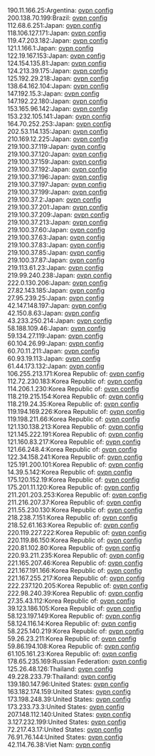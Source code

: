 190.11.166.25:Argentina: [ovpn config](vpn/190_11_166_25.ovpn)  
200.138.70.199:Brazil: [ovpn config](vpn/200_138_70_199.ovpn)  
112.68.6.251:Japan: [ovpn config](vpn/112_68_6_251.ovpn)  
118.106.127.171:Japan: [ovpn config](vpn/118_106_127_171.ovpn)  
119.47.203.182:Japan: [ovpn config](vpn/119_47_203_182.ovpn)  
121.1.166.1:Japan: [ovpn config](vpn/121_1_166_1.ovpn)  
122.19.167.153:Japan: [ovpn config](vpn/122_19_167_153.ovpn)  
124.154.135.81:Japan: [ovpn config](vpn/124_154_135_81.ovpn)  
124.213.39.175:Japan: [ovpn config](vpn/124_213_39_175.ovpn)  
125.192.29.218:Japan: [ovpn config](vpn/125_192_29_218.ovpn)  
138.64.162.104:Japan: [ovpn config](vpn/138_64_162_104.ovpn)  
147.192.15.3:Japan: [ovpn config](vpn/147_192_15_3.ovpn)  
147.192.22.180:Japan: [ovpn config](vpn/147_192_22_180.ovpn)  
153.165.96.142:Japan: [ovpn config](vpn/153_165_96_142.ovpn)  
153.232.105.141:Japan: [ovpn config](vpn/153_232_105_141.ovpn)  
164.70.252.253:Japan: [ovpn config](vpn/164_70_252_253.ovpn)  
202.53.114.135:Japan: [ovpn config](vpn/202_53_114_135.ovpn)  
210.169.12.225:Japan: [ovpn config](vpn/210_169_12_225.ovpn)  
219.100.37.119:Japan: [ovpn config](vpn/219_100_37_119.ovpn)  
219.100.37.120:Japan: [ovpn config](vpn/219_100_37_120.ovpn)  
219.100.37.159:Japan: [ovpn config](vpn/219_100_37_159.ovpn)  
219.100.37.192:Japan: [ovpn config](vpn/219_100_37_192.ovpn)  
219.100.37.196:Japan: [ovpn config](vpn/219_100_37_196.ovpn)  
219.100.37.197:Japan: [ovpn config](vpn/219_100_37_197.ovpn)  
219.100.37.199:Japan: [ovpn config](vpn/219_100_37_199.ovpn)  
219.100.37.2:Japan: [ovpn config](vpn/219_100_37_2.ovpn)  
219.100.37.201:Japan: [ovpn config](vpn/219_100_37_201.ovpn)  
219.100.37.209:Japan: [ovpn config](vpn/219_100_37_209.ovpn)  
219.100.37.213:Japan: [ovpn config](vpn/219_100_37_213.ovpn)  
219.100.37.60:Japan: [ovpn config](vpn/219_100_37_60.ovpn)  
219.100.37.63:Japan: [ovpn config](vpn/219_100_37_63.ovpn)  
219.100.37.83:Japan: [ovpn config](vpn/219_100_37_83.ovpn)  
219.100.37.85:Japan: [ovpn config](vpn/219_100_37_85.ovpn)  
219.100.37.87:Japan: [ovpn config](vpn/219_100_37_87.ovpn)  
219.113.61.23:Japan: [ovpn config](vpn/219_113_61_23.ovpn)  
219.99.240.238:Japan: [ovpn config](vpn/219_99_240_238.ovpn)  
222.0.130.206:Japan: [ovpn config](vpn/222_0_130_206.ovpn)  
27.82.143.185:Japan: [ovpn config](vpn/27_82_143_185.ovpn)  
27.95.239.25:Japan: [ovpn config](vpn/27_95_239_25.ovpn)  
42.147.148.197:Japan: [ovpn config](vpn/42_147_148_197.ovpn)  
42.150.8.63:Japan: [ovpn config](vpn/42_150_8_63.ovpn)  
43.233.250.214:Japan: [ovpn config](vpn/43_233_250_214.ovpn)  
58.188.109.46:Japan: [ovpn config](vpn/58_188_109_46.ovpn)  
59.134.27.119:Japan: [ovpn config](vpn/59_134_27_119.ovpn)  
60.104.26.99:Japan: [ovpn config](vpn/60_104_26_99.ovpn)  
60.70.11.211:Japan: [ovpn config](vpn/60_70_11_211.ovpn)  
60.93.19.113:Japan: [ovpn config](vpn/60_93_19_113.ovpn)  
61.44.173.132:Japan: [ovpn config](vpn/61_44_173_132.ovpn)  
106.255.213.171:Korea Republic of: [ovpn config](vpn/106_255_213_171.ovpn)  
112.72.230.183:Korea Republic of: [ovpn config](vpn/112_72_230_183.ovpn)  
114.206.1.230:Korea Republic of: [ovpn config](vpn/114_206_1_230.ovpn)  
118.219.215.154:Korea Republic of: [ovpn config](vpn/118_219_215_154.ovpn)  
118.219.24.35:Korea Republic of: [ovpn config](vpn/118_219_24_35.ovpn)  
119.194.169.226:Korea Republic of: [ovpn config](vpn/119_194_169_226.ovpn)  
119.198.211.66:Korea Republic of: [ovpn config](vpn/119_198_211_66.ovpn)  
121.130.138.213:Korea Republic of: [ovpn config](vpn/121_130_138_213.ovpn)  
121.145.222.191:Korea Republic of: [ovpn config](vpn/121_145_222_191.ovpn)  
121.160.83.217:Korea Republic of: [ovpn config](vpn/121_160_83_217.ovpn)  
121.66.248.4:Korea Republic of: [ovpn config](vpn/121_66_248_4.ovpn)  
122.34.158.241:Korea Republic of: [ovpn config](vpn/122_34_158_241.ovpn)  
125.191.200.101:Korea Republic of: [ovpn config](vpn/125_191_200_101.ovpn)  
14.39.5.142:Korea Republic of: [ovpn config](vpn/14_39_5_142.ovpn)  
175.120.152.19:Korea Republic of: [ovpn config](vpn/175_120_152_19.ovpn)  
175.201.11.120:Korea Republic of: [ovpn config](vpn/175_201_11_120.ovpn)  
211.201.203.253:Korea Republic of: [ovpn config](vpn/211_201_203_253.ovpn)  
211.216.207.37:Korea Republic of: [ovpn config](vpn/211_216_207_37.ovpn)  
211.55.230.130:Korea Republic of: [ovpn config](vpn/211_55_230_130.ovpn)  
218.238.7.151:Korea Republic of: [ovpn config](vpn/218_238_7_151.ovpn)  
218.52.61.163:Korea Republic of: [ovpn config](vpn/218_52_61_163.ovpn)  
220.119.227.222:Korea Republic of: [ovpn config](vpn/220_119_227_222.ovpn)  
220.119.86.150:Korea Republic of: [ovpn config](vpn/220_119_86_150.ovpn)  
220.81.102.80:Korea Republic of: [ovpn config](vpn/220_81_102_80.ovpn)  
220.93.211.235:Korea Republic of: [ovpn config](vpn/220_93_211_235.ovpn)  
221.165.207.46:Korea Republic of: [ovpn config](vpn/221_165_207_46.ovpn)  
221.167.191.166:Korea Republic of: [ovpn config](vpn/221_167_191_166.ovpn)  
221.167.255.217:Korea Republic of: [ovpn config](vpn/221_167_255_217.ovpn)  
222.237.120.205:Korea Republic of: [ovpn config](vpn/222_237_120_205.ovpn)  
222.98.240.39:Korea Republic of: [ovpn config](vpn/222_98_240_39.ovpn)  
27.35.43.112:Korea Republic of: [ovpn config](vpn/27_35_43_112.ovpn)  
39.123.186.105:Korea Republic of: [ovpn config](vpn/39_123_186_105.ovpn)  
58.123.197.149:Korea Republic of: [ovpn config](vpn/58_123_197_149.ovpn)  
58.124.116.14:Korea Republic of: [ovpn config](vpn/58_124_116_14.ovpn)  
58.225.140.219:Korea Republic of: [ovpn config](vpn/58_225_140_219.ovpn)  
59.26.23.211:Korea Republic of: [ovpn config](vpn/59_26_23_211.ovpn)  
59.86.194.108:Korea Republic of: [ovpn config](vpn/59_86_194_108.ovpn)  
61.105.161.23:Korea Republic of: [ovpn config](vpn/61_105_161_23.ovpn)  
178.65.235.169:Russian Federation: [ovpn config](vpn/178_65_235_169.ovpn)  
125.26.48.126:Thailand: [ovpn config](vpn/125_26_48_126.ovpn)  
49.228.233.79:Thailand: [ovpn config](vpn/49_228_233_79.ovpn)  
139.180.147.96:United States: [ovpn config](vpn/139_180_147_96.ovpn)  
163.182.174.159:United States: [ovpn config](vpn/163_182_174_159.ovpn)  
173.198.248.39:United States: [ovpn config](vpn/173_198_248_39.ovpn)  
173.233.73.3:United States: [ovpn config](vpn/173_233_73_3.ovpn)  
207.148.112.140:United States: [ovpn config](vpn/207_148_112_140.ovpn)  
3.127.232.199:United States: [ovpn config](vpn/3_127_232_199.ovpn)  
72.217.43.17:United States: [ovpn config](vpn/72_217_43_17.ovpn)  
76.91.76.144:United States: [ovpn config](vpn/76_91_76_144.ovpn)  
42.114.76.38:Viet Nam: [ovpn config](vpn/42_114_76_38.ovpn)  
